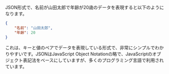 JSON形式で、名前が山田太郎で年齢が20歳のデータを表現すると以下のようになります。

```json
{
    "名前": "山田太郎",
    "年齢": 20
}
```

これは、キーと値のペアでデータを表現している形式で、非常にシンプルでわかりやすいです。JSONはJavaScript Object Notationの略で、JavaScriptのオブジェクト表記法をベースにしていますが、多くのプログラミング言語で利用されています。
